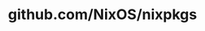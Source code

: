---
layout: post
title: github.com/NixOS/nixpkgs
categories: link
tags: [انگلیسی, گیت‌هاب, برنامه‌نویسی]
---